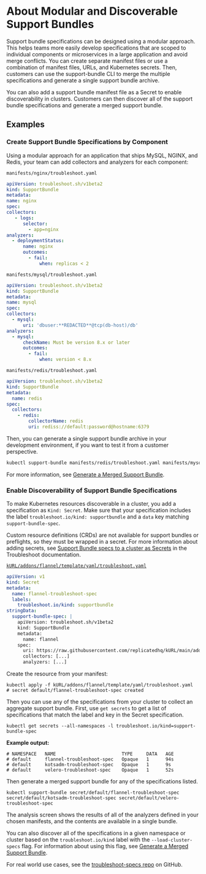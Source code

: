 # About Modular and Discoverable Support Bundles

Support bundle specifications can be designed using a modular approach. This helps teams more easily develop specifications that are scoped to individual components or microservices in a large application and avoid merge conflicts. You can create separate manifest files or use a combination of manifest files, URLs, and Kubernetes secrets. Then, customers can use the support-bundle CLI to merge the multiple specifications and generate a single support bundle archive.

You can also add a support bundle manifest file as a Secret to enable discoverability in clusters. Customers can then discover all of the support bundle specifications and generate a merged support bundle.

## Examples

### Create Support Bundle Specifications by Component

Using a modular approach for an application that ships MySQL, NGINX, and Redis, your team can add collectors and analyzers for each component:

`manifests/nginx/troubleshoot.yaml`

  ```yaml
apiVersion: troubleshoot.sh/v1beta2
kind: SupportBundle
metadata:
  name: nginx
spec:
  collectors:
     - logs:
        selector:
          - app=nginx
  analyzers:
    - deploymentStatus:
        name: nginx
        outcomes:
          - fail:
              when: replicas < 2
  ```

`manifests/mysql/troubleshoot.yaml`

  ```yaml
apiVersion: troubleshoot.sh/v1beta2
kind: SupportBundle
metadata:
  name: mysql
spec:
  collectors:
    - mysql:
        uri: 'dbuser:**REDACTED**@tcp(db-host)/db'
  analyzers:
    - mysql:
        checkName: Must be version 8.x or later
        outcomes:
          - fail:
              when: version < 8.x
```

`manifests/redis/troubleshoot.yaml`

```yaml
apiVersion: troubleshoot.sh/v1beta2
kind: SupportBundle
metadata:
  name: redis
spec:
  collectors:
    - redis:
        collectorName: redis
        uri: rediss://default:password@hostname:6379
```

Then, you can generate a single support bundle archive in your development environment, if you want to test it from a customer perspective. 

```bash
kubectl support-bundle manifests/redis/troubleshoot.yaml manifests/mysql/troubleshoot.yaml manifests/nginx/troubleshoot.yaml
```

For more information, see [Generate a Merged Support Bundle](/enterprise/troubleshooting-an-app/#generate-a-merged-support-bundle).

### Enable Discoverability of Support Bundle Specifications

To make Kubernetes resources discoverable in a cluster, you add a specification as `Kind: Secret`. Make sure that your specification includes the label `troubleshoot.io/kind: supportbundle` and a `data` key matching `support-bundle-spec`.

Custom resource definitions (CRDs) are not available for support bundles or preflights, so they must be wrapped in a secret. For more information about adding secrets, see [Support Bundle specs to a cluster as Secrets](https://troubleshoot.sh/docs/support-bundle/collecting/#collect-a-support-bundle-using-specs-discovered-from-the-cluster) in the Troubleshoot documentation.

[`kURL/addons/flannel/template/yaml/troubleshoot.yaml`](https://github.com/adamancini/kURL/blob/main/addons/flannel/template/base/yaml/troubleshoot.yaml)

```yaml
apiVersion: v1
kind: Secret
metadata:
  name: flannel-troubleshoot-spec
  labels:
    troubleshoot.io/kind: supportbundle
stringData:
  support-bundle-spec: |
    apiVersion: troubleshoot.sh/v1beta2
    kind: SupportBundle
    metadata:
      name: flannel
    spec:
      uri: https://raw.githubusercontent.com/replicatedhq/kURL/main/addons/flannel/template/yaml/troubleshoot.yaml
      collectors: [...]
      analyzers: [...]
```

Create the resource from your manifest:

```shell
kubectl apply -f kURL/addons/flannel/template/yaml/troubleshoot.yaml
# secret default/flannel-troubleshoot-spec created
```
Then you can use any of the specifications from your cluster to collect an aggregate support bundle. First, use `get secrets` to get a list of specifications that match the label and key in the Secret specification. 

```shell
kubectl get secrets --all-namespaces -l troubleshoot.io/kind=support-bundle-spec
```
**Example output:**

```shell
# NAMESPACE   NAME                        TYPE     DATA   AGE
# default     flannel-troubleshoot-spec   Opaque   1      94s
# default     kotsadm-troubleshoot-spec   Opaque   1      9s
# default     velero-troubleshoot-spec    Opaque   1      52s
```
Then generate a merged support bundle for any of the specifications listed.

```shell
kubectl support-bundle secret/default/flannel-troubleshoot-spec secret/default/kotsadm-troubleshoot-spec secret/default/velero-troubleshoot-spec
```

The analysis screen shows the results of all of the analyzers defined in your chosen manifests, and the contents are available in a single bundle.

You can also discover all of the specifications in a given namespace or cluster based on the `troubleshoot.io/kind` label with the `--load-cluster-specs` flag. For information about using this flag, see [Generate a Merged Support Bundle](/enterprise/troubleshooting-an-app/#generate-a-merged-support-bundle).

 For real world use cases, see the [troubleshoot-specs repo](https://github.com/replicatedhq/troubleshoot-specs) on GitHub.